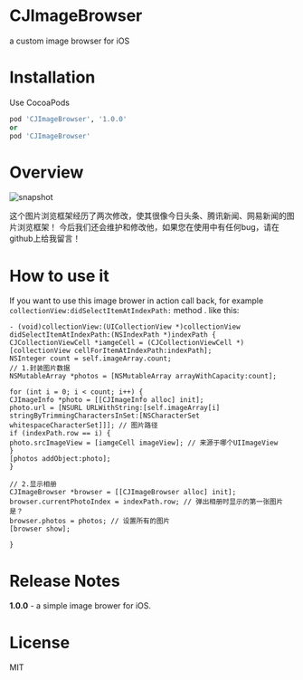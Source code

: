 # CJImageBrowser
a custom image browser for iOS

# Installation

Use CocoaPods  

``` ruby
pod 'CJImageBrowser', '1.0.0' 
or 
pod 'CJImageBrowser'
```

# Overview

![snapshot](https://raw.githubusercontent.com/CJMaxWell2013/CJImageBrowser/master/Snapshots/Snapshot0.gif)

这个图片浏览框架经历了两次修改，使其很像今日头条、腾讯新闻、网易新闻的图片浏览框架！
今后我们还会维护和修改他，如果您在使用中有任何bug，请在github上给我留言！

# How to use it 

If you want to use this image brower in action call back, for example
 `collectionView:didSelectItemAtIndexPath:` method . like this:

``` objc
- (void)collectionView:(UICollectionView *)collectionView didSelectItemAtIndexPath:(NSIndexPath *)indexPath {
CJCollectionViewCell *iamgeCell = (CJCollectionViewCell *)[collectionView cellForItemAtIndexPath:indexPath];
NSInteger count = self.imageArray.count;
// 1.封装图片数据
NSMutableArray *photos = [NSMutableArray arrayWithCapacity:count];

for (int i = 0; i < count; i++) {
CJImageInfo *photo = [[CJImageInfo alloc] init];
photo.url = [NSURL URLWithString:[self.imageArray[i] stringByTrimmingCharactersInSet:[NSCharacterSet whitespaceCharacterSet]]]; // 图片路径
if (indexPath.row == i) {
photo.srcImageView = [iamgeCell imageView]; // 来源于哪个UIImageView
}
[photos addObject:photo];
}

// 2.显示相册
CJImageBrowser *browser = [[CJImageBrowser alloc] init];
browser.currentPhotoIndex = indexPath.row; // 弹出相册时显示的第一张图片是？
browser.photos = photos; // 设置所有的图片
[browser show];

}
```

# Release Notes
 
**1.0.0** - a simple image brower for iOS.  

# License  
MIT

